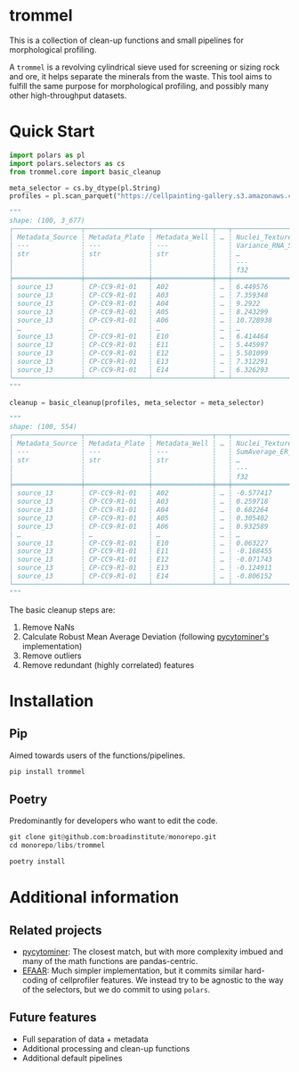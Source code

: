 # trommel

This is a collection of clean-up functions and small pipelines for morphological profiling.

A `trommel` is a revolving cylindrical sieve used for screening or sizing rock and ore, it helps separate the minerals from the waste. This tool aims to fulfill the same purpose for morphological profiling, and possibly many other high-throughput datasets.

# Quick Start
```python
import polars as pl
import polars.selectors as cs
from trommel.core import basic_cleanup

meta_selector = cs.by_dtype(pl.String)
profiles = pl.scan_parquet("https://cellpainting-gallery.s3.amazonaws.com/cpg0016-jump-assembled/source_all/workspace/profiles/jump-profiling-recipe_2024_a917fa7/CRISPR/profiles_wellpos_cc_var_mad_outlier_featselect_sphering_harmony_PCA_corrected/profiles.parquet", n_rows=100).collect()

"""
shape: (100, 3_677)
┌─────────────────┬────────────────┬───────────────┬───┬─────────────────┬─────────────────┬────────────────┐
│ Metadata_Source ┆ Metadata_Plate ┆ Metadata_Well ┆ … ┆ Nuclei_Texture_ ┆ Nuclei_Texture_ ┆ Nuclei_Texture │
│ ---             ┆ ---            ┆ ---           ┆   ┆ Variance_RNA_5_ ┆ Variance_RNA_5_ ┆ _Variance_RNA_ │
│ str             ┆ str            ┆ str           ┆   ┆ …               ┆ …               ┆ 5_…            │
│                 ┆                ┆               ┆   ┆ ---             ┆ ---             ┆ ---            │
│                 ┆                ┆               ┆   ┆ f32             ┆ f32             ┆ f32            │
╞═════════════════╪════════════════╪═══════════════╪═══╪═════════════════╪═════════════════╪════════════════╡
│ source_13       ┆ CP-CC9-R1-01   ┆ A02           ┆ … ┆ 6.449576        ┆ 6.233986        ┆ 6.447817       │
│ source_13       ┆ CP-CC9-R1-01   ┆ A03           ┆ … ┆ 7.359348        ┆ 7.119856        ┆ 7.359909       │
│ source_13       ┆ CP-CC9-R1-01   ┆ A04           ┆ … ┆ 9.2922          ┆ 8.964124        ┆ 9.255968       │
│ source_13       ┆ CP-CC9-R1-01   ┆ A05           ┆ … ┆ 8.243299        ┆ 7.974916        ┆ 8.25239        │
│ source_13       ┆ CP-CC9-R1-01   ┆ A06           ┆ … ┆ 10.728938       ┆ 10.346541       ┆ 10.691082      │
│ …               ┆ …              ┆ …             ┆ … ┆ …               ┆ …               ┆ …              │
│ source_13       ┆ CP-CC9-R1-01   ┆ E10           ┆ … ┆ 6.414464        ┆ 6.199627        ┆ 6.40822        │
│ source_13       ┆ CP-CC9-R1-01   ┆ E11           ┆ … ┆ 5.445997        ┆ 5.277493        ┆ 5.447682       │
│ source_13       ┆ CP-CC9-R1-01   ┆ E12           ┆ … ┆ 5.501099        ┆ 5.344191        ┆ 5.507084       │
│ source_13       ┆ CP-CC9-R1-01   ┆ E13           ┆ … ┆ 7.312291        ┆ 7.087072        ┆ 7.332959       │
│ source_13       ┆ CP-CC9-R1-01   ┆ E14           ┆ … ┆ 6.326293        ┆ 6.127594        ┆ 6.340693       │
└─────────────────┴────────────────┴───────────────┴───┴─────────────────┴─────────────────┴────────────────┘
"""

cleanup = basic_cleanup(profiles, meta_selector = meta_selector)

"""
shape: (100, 554)
┌─────────────────┬────────────────┬───────────────┬───┬─────────────────┬─────────────────┬────────────────┐
│ Metadata_Source ┆ Metadata_Plate ┆ Metadata_Well ┆ … ┆ Nuclei_Texture_ ┆ Nuclei_Texture_ ┆ Nuclei_Texture │
│ ---             ┆ ---            ┆ ---           ┆   ┆ SumAverage_ER_3 ┆ SumVariance_DNA ┆ _SumVariance_M │
│ str             ┆ str            ┆ str           ┆   ┆ …               ┆ …               ┆ it…            │
│                 ┆                ┆               ┆   ┆ ---             ┆ ---             ┆ ---            │
│                 ┆                ┆               ┆   ┆ f32             ┆ f32             ┆ f32            │
╞═════════════════╪════════════════╪═══════════════╪═══╪═════════════════╪═════════════════╪════════════════╡
│ source_13       ┆ CP-CC9-R1-01   ┆ A02           ┆ … ┆ -0.577417       ┆ -0.138683       ┆ 17.711971      │
│ source_13       ┆ CP-CC9-R1-01   ┆ A03           ┆ … ┆ 0.259718        ┆ -0.028451       ┆ 7.942208       │
│ source_13       ┆ CP-CC9-R1-01   ┆ A04           ┆ … ┆ 0.682264        ┆ -0.001948       ┆ 3.534184       │
│ source_13       ┆ CP-CC9-R1-01   ┆ A05           ┆ … ┆ 0.305402        ┆ -0.032553       ┆ 5.978285       │
│ source_13       ┆ CP-CC9-R1-01   ┆ A06           ┆ … ┆ 0.932589        ┆ 0.086287        ┆ 14.690929      │
│ …               ┆ …              ┆ …             ┆ … ┆ …               ┆ …               ┆ …              │
│ source_13       ┆ CP-CC9-R1-01   ┆ E10           ┆ … ┆ 0.063227        ┆ 0.024047        ┆ -0.151976      │
│ source_13       ┆ CP-CC9-R1-01   ┆ E11           ┆ … ┆ -0.168455       ┆ 0.045889        ┆ -0.012995      │
│ source_13       ┆ CP-CC9-R1-01   ┆ E12           ┆ … ┆ -0.071743       ┆ 0.09979         ┆ -3.231946      │
│ source_13       ┆ CP-CC9-R1-01   ┆ E13           ┆ … ┆ -0.124911       ┆ 0.163038        ┆ 4.087936       │
│ source_13       ┆ CP-CC9-R1-01   ┆ E14           ┆ … ┆ -0.806152       ┆ 0.055316        ┆ -2.082987      │
└─────────────────┴────────────────┴───────────────┴───┴─────────────────┴─────────────────┴────────────────┘
"""
```
The basic cleanup steps are:
1. Remove NaNs
2. Calculate Robust Mean Average Deviation (following [pycytominer's](https://github.com/cytomining/pycytominer/blob/f6d0f6668571e39a8cf3a10dc290389b42891777/pycytominer/operations/transform.py#L313) implementation)
3. Remove outliers
4. Remove redundant (highly correlated) features 

# Installation

## Pip
Aimed towards users of the functions/pipelines.

```python
pip install trommel
```
## Poetry
Predominantly for developers who want to edit the code.

```python
git clone git@github.com:broadinstitute/monorepo.git
cd monorepo/libs/trommel

poetry install
```

# Additional information
## Related projects
- [pycytominer](https://github.com/cytomining/pycytominer): The closest match, but with more complexity imbued and many of the math functions are pandas-centric.
- [EFAAR](https://github.com/recursionpharma/EFAAR_benchmarking/blob/trunk/efaar_benchmarking/efaar.py): Much simpler implementation, but it commits similar hard-coding of cellprofiler features. We instead try to be agnostic to the way of the selectors, but we do commit to using `polars`. 

## Future features
- Full separation of data + metadata
- Additional processing and clean-up functions
- Additional default pipelines
